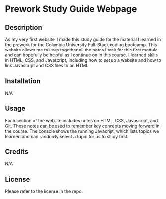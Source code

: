 # Prework Study Guide Webpage

## Description

As my very first website, I made this study guide for the material I learned in the prework for the Columbia University
Full-Stack coding bootcamp. This website allows me to keep together all the notes I took for this first module and 
can hopefully be helpful as I continue on in this course. I learned skills in HTML, CSS, and Javascript, including 
how to set up a website and how to link Javascript and CSS files to an HTML.

## Installation

N/A

## Usage

Each section of the website includes notes on HTML, CSS, Javascript, and Git. These notes can be used to remember key
concepts moving forward in the course. The console shows the running Javacript, which lists topics we learned and can 
randomly select a topic for us to study first.

## Credits

N/A

## License

Please refer to the license in the repo.
